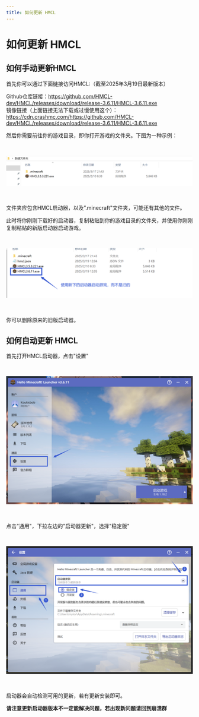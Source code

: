 ```yaml
---
title: 如何更新 HMCL
---
```


# 如何更新 HMCL

## 如何手动更新HMCL

首先你可以通过下面链接访问HMCL:（截至2025年3月19日最新版本）

Github仓库链接：https://github.com/HMCL-dev/HMCL/releases/download/release-3.6.11/HMCL-3.6.11.exe<br>
镜像链接（上面链接无法下载或过慢使用这个）：https://cdn.crashmc.com/https://github.com/HMCL-dev/HMCL/releases/download/release-3.6.11/HMCL-3.6.11.exe

然后你需要前往你的游戏目录，即你打开游戏的文件夹。下图为一种示例：

<br>

![示例](hmcl/2.png)

<br>

文件夹应包含HMCL启动器，以及”.minecraft"文件夹，可能还有其他的文件。

此时将你刚刚下载好的启动器，复制粘贴到你的游戏目录的文件夹，并使用你刚刚复制粘贴的新版启动器启动游戏。

<br>

![示例](hmcl/4.png)

<br>

你可以删除原来的旧版启动器。

## 如何自动更新 HMCL

首先打开HMCL启动器，点击"设置"

<br>

![示例](hmcl/5.png)

<br>

点击"通用"，下拉左边的"启动器更新"，选择"稳定版"

<br>

![示例](hmcl/6.png)

<br>

启动器会自动检测可用的更新，若有更新安装即可。


**请注意更新启动器版本不一定能解决问题，若出现新问题请回到崩溃群**

 


